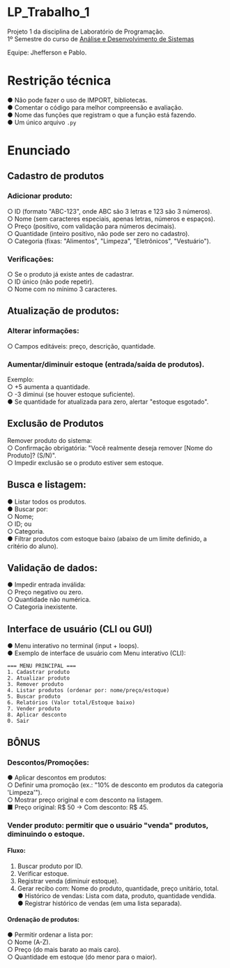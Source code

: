 # LP_Trabalho_1

Projeto 1 da disciplina de Laboratório de Programação.<br>
1º Semestre do curso
de [Análise e Desenvolvimento de Sistemas](https://www.ufc.br/ensino/guia-de-profissoes/17805-analise-e-desenvolvimento-de-sistemas)

Equipe: Jhefferson e Pablo.

# Restrição técnica
● Não pode fazer o uso de IMPORT, bibliotecas.<br>
● Comentar o código para melhor compreensão e avaliação.<br>
● Nome das funções que registram o que a função está fazendo.<br>
● Um único arquivo ```.py```

# Enunciado

## Cadastro de produtos

### Adicionar produto:

○ ID (formato "ABC-123", onde ABC são 3 letras e 123 são 3 números).
<br>○ Nome (sem caracteres especiais, apenas letras, números e espaços).
<br>○ Preço (positivo, com validação para números decimais).
<br>○ Quantidade (inteiro positivo, não pode ser zero no cadastro).
<br>○ Categoria (fixas: "Alimentos", "Limpeza", "Eletrônicos", "Vestuário").

### Verificações:

○ Se o produto já existe antes de cadastrar.
<br>○ ID único (não pode repetir).
<br>○ Nome com no mínimo 3 caracteres.

## Atualização de produtos:

### Alterar informações:

○ Campos editáveis: preço, descrição, quantidade.

### Aumentar/diminuir estoque (entrada/saída de produtos).

Exemplo:
<br>○ +5 aumenta a quantidade.
<br>○ -3 diminui (se houver estoque suficiente).
<br>● Se quantidade for atualizada para zero, alertar "estoque esgotado".

## Exclusão de Produtos

Remover produto do sistema:
<br>○ Confirmação obrigatória: "Você realmente deseja remover [Nome do
Produto]? (S/N)".
<br>○ Impedir exclusão se o produto estiver sem estoque.

## Busca e listagem:

● Listar todos os produtos.
<br>● Buscar por:
<br>○ Nome;
<br>○ ID; ou
<br>○ Categoria.
<br>● Filtrar produtos com estoque baixo (abaixo de um limite definido, a critério do aluno).

## Validação de dados:

● Impedir entrada inválida:
<br>○ Preço negativo ou zero.
<br>○ Quantidade não numérica.
<br>○ Categoria inexistente.

## Interface de usuário (CLI ou GUI)

● Menu interativo no terminal (input + loops).
<br>● Exemplo de interface de usuário com Menu interativo (CLI):

```text
=== MENU PRINCIPAL ===
1. Cadastrar produto
2. Atualizar produto
3. Remover produto
4. Listar produtos (ordenar por: nome/preço/estoque)
5. Buscar produto
6. Relatórios (Valor total/Estoque baixo)
7. Vender produto
8. Aplicar desconto
0. Sair
```

## BÔNUS

### Descontos/Promoções:

● Aplicar descontos em produtos:
<br>○ Definir uma promoção (ex.: "10% de desconto em produtos da categoria
'Limpeza'").
<br>○ Mostrar preço original e com desconto na listagem.
<br>■ Preço original: R\$ 50 → Com desconto: R\$ 45.

### Vender produto: permitir que o usuário "venda" produtos, diminuindo o estoque.

#### Fluxo:

1. Buscar produto por ID.
2. Verificar estoque.
3. Registrar venda (diminuir estoque).
4. Gerar recibo com: Nome do produto, quantidade, preço unitário, total.
   <br>● Histórico de vendas: Lista com data, produto, quantidade vendida.
   <br>● Registrar histórico de vendas (em uma lista separada).

#### Ordenação de produtos:

● Permitir ordenar a lista por:
<br>○ Nome (A-Z).
<br>○ Preço (do mais barato ao mais caro).
<br>○ Quantidade em estoque (do menor para o maior).
